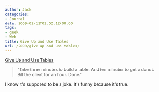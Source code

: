 ```yaml
---
author: Jack
categories:
- Journal
date: 2009-02-11T02:52:12+00:00
tags:
- geek
- Web
title: Give Up and Use Tables
url: /2009/give-up-and-use-tables/
---
```


[Give Up and Use Tables][1]

> "Take three minutes to build a table. And ten minutes to get a donut. Bill the client for an hour. Done."

I know it's supposed to be a joke. It's funny because it's true.

 [1]: http://giveupandusetables.com/